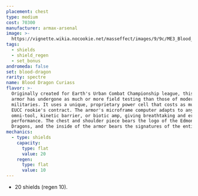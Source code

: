 ```yaml
---
placement: chest
type: medium
cost: 70300
manufacturer: armax-arsenal
image: >-
  https://vignette.wikia.nocookie.net/masseffect/images/9/9c/ME3_Blood_Dragon_Armor.png/revision/latest?cb=20120314192826
tags:
  - shields
  - shield_regen
  - set_bonus
andromeda: false
set: blood-dragon
rarity: spectre
name: Blood Dragon Curiass
flavor: >-
  Originally created for Earth's Urban Combat Championship league, this set of
  armor has undergone as much or more field testing than those of modern
  militaries. It uses a unique, proprietary power cell that costs as much as a
  EUCC rookie's contract. The armor's microframe computer adapts to any top-tier
  omni-tool, kinetic barrier, or biotic amp, giving breathtaking and error-free
  performance. The chest and shoulder piece bears the logo of the Edmonton Blood
  Dragons, and the inside of the armor bears the signatures of the entire team.
mechanics:
  - type: shields
    capacity:
      type: flat
      value: 20
    regen:
      type: flat
      value: 10
---
```

- 20 shields (regen 10).
